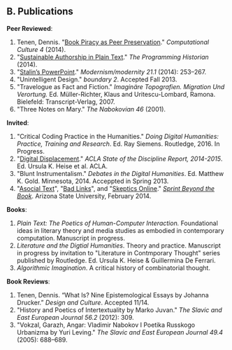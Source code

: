 ## B. Publications

**Peer Reviewed**:

1. Tenen, Dennis. "[Book Piracy as Peer
   Preservation](http://computationalculture.net/article/book-piracy-as-peer-preservation)."
*Computational Culture 4* (2014).
1. "[Sustainable Authorship in Plain
   Text](http://programminghistorian.org/lessons/sustainable-authorship-in-plain-text-using-pandoc-and-markdown)."
*The Programming Historian* (2014).
1. "[Stalin’s
   PowerPoint](http://muse.jhu.edu/journals/modernism-modernity/v021/21.1.tenen.html)."
*Modernism/modernity 21.1* (2014): 253–267.
1. "Unintelligent Design." *boundary 2*. Accepted Fall 2013.
1. "Travelogue as Fact and Fiction." *Imaginäre Topografien.  Migration Und
   Verortung.* Ed. Müller-Richter, Klaus and Uritescu-Lombard, Ramona.
Bielefeld: Transcript-Verlag, 2007.
1. "Three Notes on Mary." *The Nabokovian 46* (2001).

**Invited**:

1. "Critical Coding Practice in the Humanities." *Doing Digital
Humanities: Practice, Training and Research*. Ed. Ray Siemens. Routledge, 2016. In Progress.
1. "[Digital
   Displacement](http://stateofthediscipline.acla.org/entry/digital-displacement)." *ACLA State of the Discipline
Report, 2014-2015*. Ed. Ursula K. Heise et al. ACLA. 
1. "Blunt Instrumentalism." *Debates in the Digital Humanities*. Ed.
Matthew K. Gold. Minnesota, 2014. Acceppted in Spring 2013.
1. "[Asocial Text](http://web.archive.org/web/20141005021553/http://sprintbeyondthebook.com/2014/02/asocial-text/)", 
"[Bad Links](http://web.archive.org/web/20141005021655/http://sprintbeyondthebook.com/2014/02/bad-links/)", 
and "[Skeptics Online](http://web.archive.org/web/20141005021417/http://sprintbeyondthebook.com/2014/02/skeptics-online/)."
*[Sprint Beyond the Book](http://sprintbeyondthebook.com/)*. Arizona State University, February 2014.

**Books**:

1. *Plain Text: The Poetics of Human-Computer Interaction.* Foundational ideas
   in literary theory and media studies as embodied in contemporary
computation. Manuscript in progress.
1. *Literature and the Digtial Humanities*. Theory and practice. Manuscript
   in progress by invitation to "Literature in Contmporary Thought" series
published by Routledge. Ed. Ursula K. Heise & Guillermina De Ferrari.
1. *Algorithmic Imagination*. A critical history of combinatorial thought.

**Book Reviews**:

1. Tenen, Dennis. “What Is? Nine Epistemological Essays by Johanna Drucker.”
   *Design and Culture*. Accepted 11/14.
1. "History and Poetics of Intertextuality by Marko Juvan." *The Slavic and
   East European Journal 56.2* (2012): 309.
1. "Vokzal, Garazh, Angar: Vladimir Nabokov I Poetika Russkogo Urbanizma by
   Yuri Leving." *The Slavic and East European Journal 49.4* (2005): 688–689.


